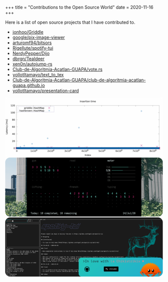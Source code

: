 +++
title = "Contributions to the Open Source World"
date = 2020-11-16
+++

Here is a list of open source projects that I have contributed to.

- [jonhoo/Griddle](https://github.com/jonhoo/griddle/)  
- [google/pix-image-viewer](https://github.com/google/pix-image-viewer)  
- [arturomf94/bitsors](https://github.com/arturomf94/bitsors/)
- [Rigellute/spotify-tui](https://github.com/Rigellute/spotify-tui)<!-- more -->
- [NerdyPepper/Dijo](https://github.com/NerdyPepper/dijo/)
- [dbrgn/Tealdeer](https://github.com/dbrgn/tealdeer/)
- [xen0n/autojump-rs](https://github.com/xen0n/autojump-rs/)
- [Club-de-Algoritmia-Acatlan-GUAPA/vote.rs](https://github.com/Club-de-Algoritmia-Acatlan-GUAPA/vote.rs)
- [yollotltamayo/text_to_tex](https://github.com/yollotltamayo/text_to_tex)  
- [Club-de-Algoritmia-Acatlan-GUAPA/club-de-algoritmia-acatlan-guapa.github.io](https://github.com/Club-de-Algoritmia-Acatlan-GUAPA/club-de-algoritmia-acatlan-guapa.github.io)
- [yollotltamayo/presentation-card](https://github.com/yollotltamayo/presentation-card/tree/master)

![Hashbrown vs Griddle](/plot.png "Hashbrown vs Griddle")
![Dijo](/dijo.png "Dijo ss")
![sptr-tealdeer-chikis](/sptr-tealdeer-chikis.png "sptr-tealdeer-chikis")
